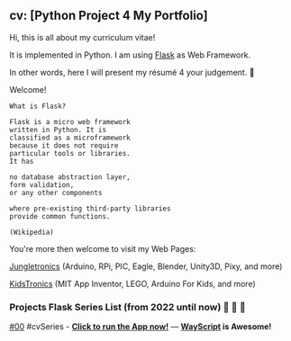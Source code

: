 ## cv: [Python Project 4 My Portfolio]

Hi, this is all about my curriculum vitae!
  
It is implemented in Python. I am using [Flask](https://flask.palletsprojects.com/)  as Web Framework.

In other words, here I will present my résumé 4 your judgement. 🤗️

Welcome!
```
What is Flask?

Flask is a micro web framework 
written in Python. It is 
classified as a microframework 
because it does not require 
particular tools or libraries. 
It has 

no database abstraction layer, 
form validation, 
or any other components 

where pre-existing third-party libraries 
provide common functions. 

(Wikipedia)
```
You're more then welcome to visit my Web Pages: 

 [Jungletronics](https://medium.com/jungletronics) (Arduino, RPi, PIC, Eagle, Blender, Unity3D, Pixy, and more) 

 [KidsTronics](https://medium.com/kidstronics) (MIT App Inventor, LEGO, Arduino For Kids, and more)
 
### Projects Flask Series List (from 2022 until now) 🐜️ 🐜️  🐜️

 [#00](cv/) #cvSeries - [**Click to run the App now!**](https://marvelously-acrobatic-wolf-thing-dev.wayscript.cloud/) — **[WayScript](https://www.wayscript.com/) is Awesome!**
   